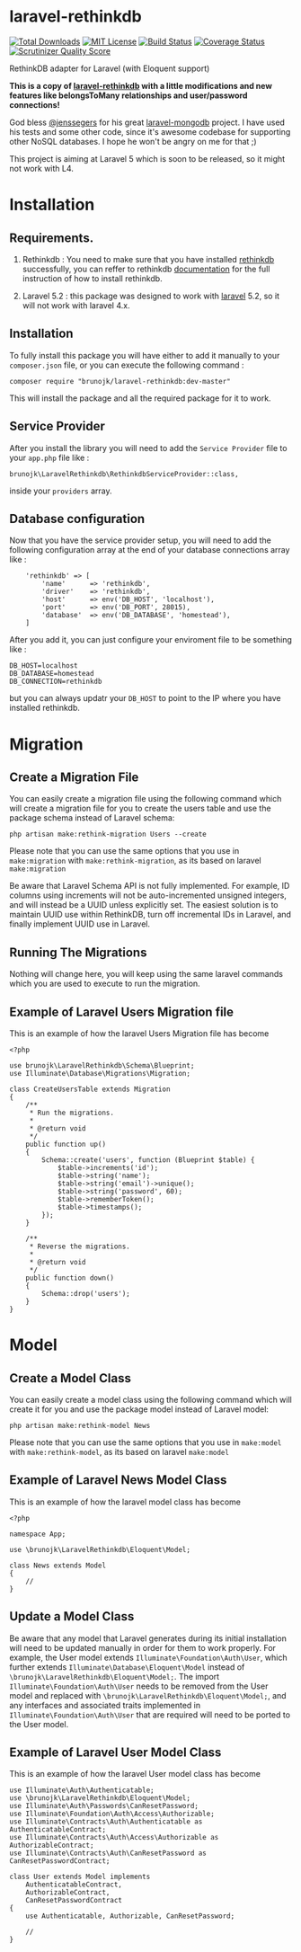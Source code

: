 laravel-rethinkdb
=================


[![Total Downloads](https://img.shields.io/packagist/dt/duxet/laravel-rethinkdb.svg?style=flat)](https://packagist.org/packages/duxet/laravel-rethinkdb)
[![MIT License](https://img.shields.io/packagist/l/duxet/laravel-rethinkdb.svg?style=flat)](https://packagist.org/packages/duxet/laravel-rethinkdb)
[![Build Status](https://img.shields.io/travis/duxet/laravel-rethinkdb/master.svg?style=flat)](https://travis-ci.org/duxet/laravel-rethinkdb)
[![Coverage Status](https://img.shields.io/codeclimate/coverage/github/duxet/laravel-rethinkdb.svg?style=flat)](https://codeclimate.com/github/duxet/laravel-rethinkdb)
[![Scrutinizer Quality Score](https://img.shields.io/scrutinizer/g/duxet/laravel-rethinkdb/master.svg?style=flat)](https://scrutinizer-ci.com/g/duxet/laravel-rethinkdb/)

RethinkDB adapter for Laravel (with Eloquent support)

**This is a copy of [laravel-rethinkdb](https://github.com//duxet/laravel-rethinkdb) with a little modifications and new features like belongsToMany relationships and user/password connections!**

God bless [@jenssegers](https://github.com/jenssegers) for his great [laravel-mongodb](https://github.com/jenssegers/laravel-mongodb) project. I have used his tests and some other code, since it's awesome codebase for supporting other NoSQL databases. I hope he won't be angry on me for that ;)

This project is aiming at Laravel 5 which is soon to be released, so it might not work with L4.

# Installation

## Requirements.

1. Rethinkdb : You need to make sure that you have installed [rethinkdb](http://www.rethinkdb.com) successfully, you can reffer to rethinkdb [documentation](https://rethinkdb.com/docs/) for the full instruction of how to install rethinkdb.

1. Laravel 5.2 : this package was designed to work with [laravel](http://laravel.com) 5.2, so it will not work with laravel 4.x.

## Installation

To fully install this package you will have either to add it manually to your `composer.json` file, or you can execute the following command :

`composer require "brunojk/laravel-rethinkdb:dev-master"`

This will install the package and all the required package for it to work.

## Service Provider

After you install the library you will need to add the `Service Provider` file to your `app.php` file like :

`brunojk\LaravelRethinkdb\RethinkdbServiceProvider::class,`

inside your `providers` array.

## Database configuration

Now that you have the service provider setup, you will need to add the following configuration array at the end of your database connections array like :

        'rethinkdb' => [
            'name'      => 'rethinkdb',
            'driver'    => 'rethinkdb',
            'host'      => env('DB_HOST', 'localhost'),
            'port'      => env('DB_PORT', 28015),
            'database'  => env('DB_DATABASE', 'homestead'),            
        ]

After you add it, you can just configure your enviroment file to be something like :

	DB_HOST=localhost
	DB_DATABASE=homestead
	DB_CONNECTION=rethinkdb

but you can always updatr your `DB_HOST` to point to the IP where you have installed rethinkdb.

# Migration

## Create a Migration File

You can easily create a migration file using the following command which will create a migration file for you to create the users table and use the package schema instead of Laravel schema:

`php artisan make:rethink-migration Users --create`

Please note that you can use the same options that you use in `make:migration` with `make:rethink-migration`, as its based on laravel `make:migration`

Be aware that Laravel Schema API is not fully implemented.  For example, ID columns using increments will not be auto-incremented unsigned integers, and will instead be a UUID unless explicitly set.  The easiest solution is to maintain UUID use within RethinkDB, turn off incremental IDs in Laravel, and finally implement UUID use in Laravel.


## Running The Migrations

Nothing will change here, you will keep using the same laravel commands which you are used to execute to run the migration.

## Example of Laravel Users Migration file

This is an example of how the laravel Users Migration file has become

	<?php

	use brunojk\LaravelRethinkdb\Schema\Blueprint;
	use Illuminate\Database\Migrations\Migration;

	class CreateUsersTable extends Migration
	{
	    /**
	     * Run the migrations.
	     *
	     * @return void
	     */
	    public function up()
	    {
	        Schema::create('users', function (Blueprint $table) {
	            $table->increments('id');
	            $table->string('name');
	            $table->string('email')->unique();
	            $table->string('password', 60);
	            $table->rememberToken();
	            $table->timestamps();
	        });
	    }

	    /**
	     * Reverse the migrations.
	     *
	     * @return void
	     */
	    public function down()
	    {
	        Schema::drop('users');
	    }
	}


# Model

## Create a Model Class

You can easily create a model class using the following command which will create it for you and use the package model instead of Laravel model:

`php artisan make:rethink-model News`

Please note that you can use the same options that you use in `make:model` with `make:rethink-model`, as its based on laravel `make:model`

## Example of Laravel News Model Class

This is an example of how the laravel model class has become

	<?php

	namespace App;

	use \brunojk\LaravelRethinkdb\Eloquent\Model;

	class News extends Model
	{
	    //
	}

## Update a Model Class

Be aware that any model that Laravel generates during its initial installation will need to be updated manually in order for them to work properly.  For example, the User model extends `Illuminate\Foundation\Auth\User`, which further extends `Illuminate\Database\Eloquent\Model` instead of `\brunojk\LaravelRethinkdb\Eloquent\Model;`. The import `Illuminate\Foundation\Auth\User` needs to be removed from the User model and replaced with `\brunojk\LaravelRethinkdb\Eloquent\Model;`, and any interfaces and associated traits implemented in `Illuminate\Foundation\Auth\User` that are required will need to be ported to the User model.

## Example of Laravel User Model Class

This is an example of how the laravel User model class has become

```
use Illuminate\Auth\Authenticatable;
use \brunojk\LaravelRethinkdb\Eloquent\Model;
use Illuminate\Auth\Passwords\CanResetPassword;
use Illuminate\Foundation\Auth\Access\Authorizable;
use Illuminate\Contracts\Auth\Authenticatable as AuthenticatableContract;
use Illuminate\Contracts\Auth\Access\Authorizable as AuthorizableContract;
use Illuminate\Contracts\Auth\CanResetPassword as CanResetPasswordContract;

class User extends Model implements
    AuthenticatableContract,
    AuthorizableContract,
    CanResetPasswordContract
{
    use Authenticatable, Authorizable, CanResetPassword;
    
    //
}
```
